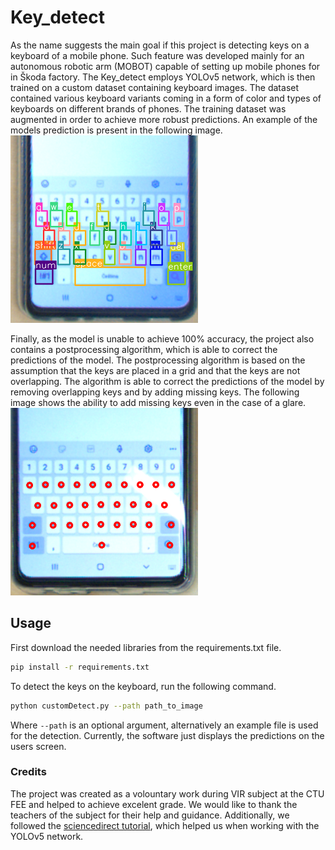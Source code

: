 # Key_detect
As the name suggests the main goal if this project is detecting keys on a keyboard of a mobile phone. Such feature was developed mainly for an autonomous robotic arm (MOBOT) capable of setting up mobile phones for in Škoda factory. The Key_detect employs YOLOv5 network, which is then trained on a custom dataset containing keyboard images. The dataset contained various keyboard variants coming in a form of color and types of keyboards on different brands of phones. The training dataset was augmented in order to achieve more robust predictions. An example of the models prediction is present in the following image.
![Example of the model prediction](/presentation/fig/detect40.png)


Finally, as the model is unable to achieve 100% accuracy, the project also contains a postprocessing algorithm, which is able to correct the predictions of the model. The postprocessing algorithm is based on the assumption that the keys are placed in a grid and that the keys are not overlapping. The algorithm is able to correct the predictions of the model by removing overlapping keys and by adding missing keys. The following image shows the ability to add missing keys even in the case of a glare.
![Prediction with the correction](/presentation/fig/completedGlare.png)

## Usage
First download the needed libraries from the requirements.txt file.
```bash
pip install -r requirements.txt
```
To detect the keys on the keyboard, run the following command.
```bash
python customDetect.py --path path_to_image
```
Where `--path` is an optional argument, alternatively an example file is used for the detection. Currently, the software just displays the predictions on the users screen.

### Credits
The project was created as a volountary work during VIR subject at the CTU FEE and helped to achieve excelent grade. We would like to thank the teachers of the subject for their help and guidance. Additionally, we followed the [sciencedirect tutorial](https://towardsdatascience.com/training-yolo-for-object-detection-in-pytorch-with-your-custom-dataset-the-simple-way-1aa6f56cf7d9), which helped us when working with the YOLOv5 network.
